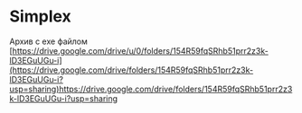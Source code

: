 # Simplex
Архив с exe файлом
[https://drive.google.com/drive/u/0/folders/154R59fqSRhb51prr2z3k-lD3EGuUGu-i](https://drive.google.com/drive/folders/154R59fqSRhb51prr2z3k-lD3EGuUGu-i?usp=sharing)https://drive.google.com/drive/folders/154R59fqSRhb51prr2z3k-lD3EGuUGu-i?usp=sharing
